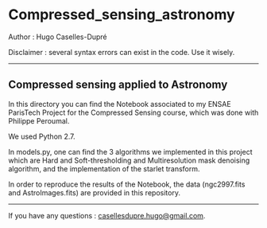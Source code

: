 # Compressed_sensing_astronomy

Author : Hugo Caselles-Dupré

Disclaimer : several syntax errors can exist in the code. Use it wisely.

---------------------------------------
Compressed sensing applied to Astronomy
---------------------------------------

In this directory you can find the Notebook associated to my ENSAE ParisTech Project for the Compressed Sensing course, which was done with Philippe Peroumal.

We used Python 2.7. 

In models.py, one can find the 3 algorithms we implemented in this project which are Hard and Soft-thresholding and Multiresolution mask denoising algorithm, and the implementation of the starlet transform.

In order to reproduce the results of the Notebook, the data (ngc2997.fits and AstroImages.fits) are provided in this repository.


------------------------------------------

If you have any questions : casellesdupre.hugo@gmail.com.
